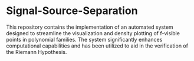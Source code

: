 # Signal-Source-Separation
This repository contains the implementation of an automated system designed to streamline the visualization and density plotting of f-visible points in polynomial families. The system significantly enhances computational capabilities and has been utilized to aid in the verification of the Riemann Hypothesis.
